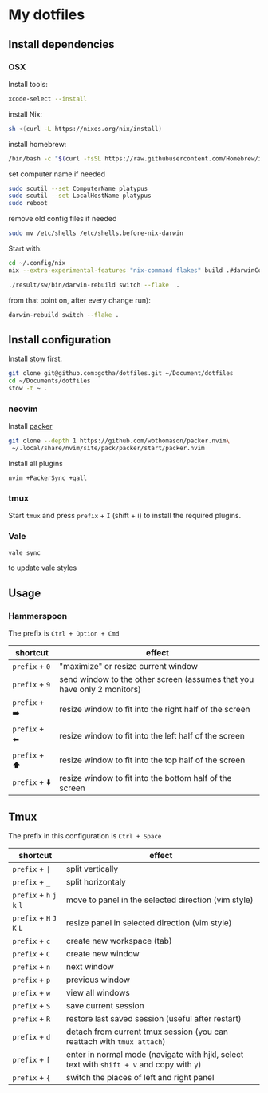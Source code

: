 # My dotfiles

## Install dependencies

### OSX

Install tools:

```sh
xcode-select --install
```

install Nix:

```sh
sh <(curl -L https://nixos.org/nix/install)
```

install homebrew:

```sh
/bin/bash -c "$(curl -fsSL https://raw.githubusercontent.com/Homebrew/install/HEAD/install.sh)"
```

set computer name if needed

```sh
sudo scutil --set ComputerName platypus
sudo scutil --set LocalHostName platypus
sudo reboot
```

remove old config files if needed

```sh
sudo mv /etc/shells /etc/shells.before-nix-darwin
```


Start with:

```sh
cd ~/.config/nix
nix --extra-experimental-features "nix-command flakes" build .#darwinConfigurations.platypus.system

./result/sw/bin/darwin-rebuild switch --flake  .
```

from that point on, after every change run):

```sh
darwin-rebuild switch --flake .
```


## Install configuration

Install [stow](https://www.gnu.org/software/stow/) first.

```sh
git clone git@github.com:gotha/dotfiles.git ~/Document/dotfiles
cd ~/Documents/dotfiles
stow -t ~ .
```

### neovim

Install [packer](https://github.com/wbthomason/packer.nvim)
```sh
git clone --depth 1 https://github.com/wbthomason/packer.nvim\
 ~/.local/share/nvim/site/pack/packer/start/packer.nvim
```

Install all plugins

```
nvim +PackerSync +qall
```

### tmux

Start `tmux` and press `prefix` + `I` (shift + i) to install the required plugins.

### Vale

```sh
vale sync
```

to update vale styles


## Usage

### Hammerspoon

The prefix is `Ctrl + Option + Cmd`

| shortcut               | effect                                                                  |
| -----------------------|-------------------------------------------------------------------------|
| `prefix` + `0`         | "maximize" or resize current window                                     |
| `prefix` + `9`         | send window to the other screen (assumes that you have only 2 monitors) |
| `prefix` + ➡️           | resize window to fit into the right half of the screen                   |
| `prefix` + ⬅️           | resize window to fit into the left half of the screen                  |
| `prefix` + ⬆️           | resize window to fit into the top half of the screen                    |
| `prefix` + ⬇️           | resize window to fit into the bottom half of the screen                 |

## Tmux

The prefix in this configuration is `Ctrl + Space`


| shortcut                    | effect                                                      |
| ----------------------------|-------------------------------------------------------------|
| `prefix` + `\|`             | split vertically                                            |
| `prefix` + `_`              | split horizontaly                                           |
| `prefix` + `h` `j` `k` `l`  | move to panel in the selected direction (vim style)         |
| `prefix` + `H` `J` `K` `L`  | resize panel in selected direction (vim style)              |
| `prefix` + `c`  	      | create new workspace (tab)                                  |
| `prefix` + `C`  	      | create new window                                           |
| `prefix` + `n`  	      | next window                                                 |
| `prefix` + `p`    	      | previous window                                             |
| `prefix` + `w`  	      | view all windows                                            |
| `prefix` + `S`  	      | save current session                                        |
| `prefix` + `R`  	      | restore last saved session (useful after restart)           |
| `prefix` + `d`  	      | detach from current tmux session (you can reattach with `tmux attach`) |
| `prefix` + `[`  	      | enter in normal mode (navigate with hjkl, select text with `shift + v` and copy with `y`)|
| `prefix` + `{`  	      | switch the places of left and right panel                   |


